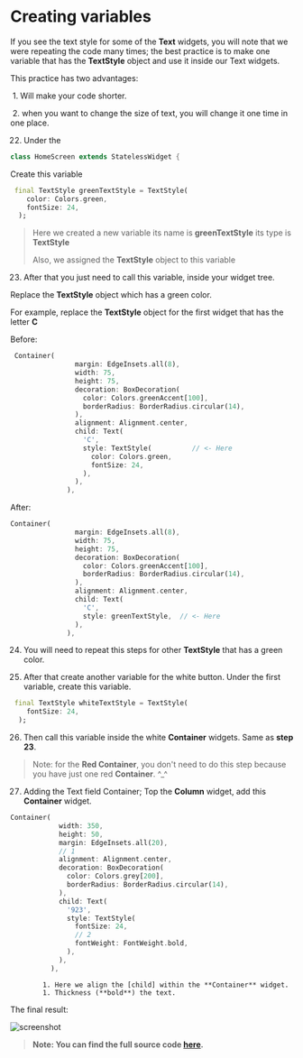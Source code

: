 # Creating variables

If you see the text style for some of the **Text** widgets, you will note that we were repeating the code many times; the best practice is to make one variable that has the **TextStyle** object and use it inside our Text widgets.  



This practice has two advantages:

​	1.  Will make your code shorter.

​	2. when you want to change the size of text, you will change it one time in one place.





22. Under the 

```dart
class HomeScreen extends StatelessWidget {
```



Create this variable

```dart
 final TextStyle greenTextStyle = TextStyle(
    color: Colors.green,
    fontSize: 24,
  );
```

> Here we created a new variable
> 	its name is **greenTextStyle**
> 	its type is **TextStyle**
>
> Also, we assigned the **TextStyle** object to this variable



23. After that you just need to call this variable, inside your widget tree. 

Replace the **TextStyle** object which has a green color.



For example, replace the **TextStyle** object for the first widget that has the letter **C**





Before: 

```dart
 Container(
                margin: EdgeInsets.all(8),
                width: 75,
                height: 75,
                decoration: BoxDecoration(
                  color: Colors.greenAccent[100],
                  borderRadius: BorderRadius.circular(14),
                ),
                alignment: Alignment.center,
                child: Text(
                  'C',
                  style: TextStyle(          // <- Here
                    color: Colors.green,
                    fontSize: 24,
                  ),
                ),
              ),
```



After:

```dart
Container(
                margin: EdgeInsets.all(8),
                width: 75,
                height: 75,
                decoration: BoxDecoration(
                  color: Colors.greenAccent[100],
                  borderRadius: BorderRadius.circular(14),
                ),
                alignment: Alignment.center,
                child: Text(
                  'C',
                  style: greenTextStyle,  // <- Here
                ),
              ),
```





24. You will need to repeat this steps for other **TextStyle** that has a green color.



25. After that create another variable for the white button. Under the first variable, create this variable.

```dart
 final TextStyle whiteTextStyle = TextStyle(
    fontSize: 24,
  );
```



26. Then call this variable inside the white **Container** widgets. Same as **step 23**.

> Note: for the **Red Container**, you don't need to do this step because you have just one red **Container**. ^_^



27. Adding the Text field Container; Top the **Column** widget, add this **Container** widget.

```dart
Container(
            width: 350,
            height: 50,
            margin: EdgeInsets.all(20),
            // 1
            alignment: Alignment.center,
            decoration: BoxDecoration(
              color: Colors.grey[200],
              borderRadius: BorderRadius.circular(14),
            ),
            child: Text(
              '923',
              style: TextStyle(
                fontSize: 24,
                // 2
                fontWeight: FontWeight.bold,
              ),
            ),
          ),
```

			1. Here we align the [child] within the **Container** widget.
			1. Thickness (**bold**) the text. 







The final result: 

![screenshot](https://user-images.githubusercontent.com/24327781/133928283-eab43fd9-056a-40a6-9890-f61221d12c92.png)



> **Note: You can find the full source code [here](https://github.com/Northwest-content/flutter_calculator_ui_app).**











